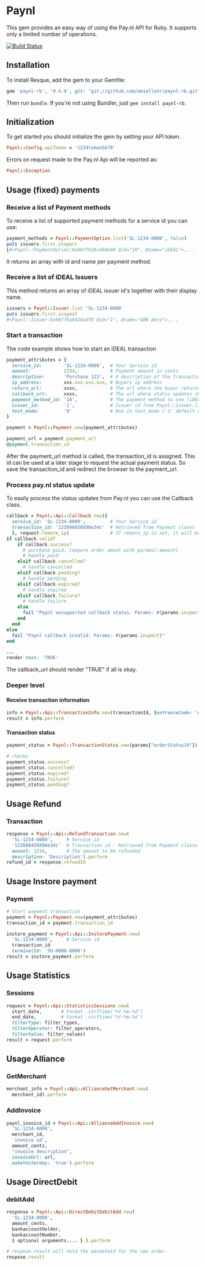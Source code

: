 Paynl
=====

This gem provides an easy way of using the Pay.nl API for Ruby. It supports only a limited number of operations.

[![Build Status](https://travis-ci.org/emiellohr/paynl-rb.svg?branch=master)](https://travis-ci.org/emiellohr/paynl-rb)

## Installation

To install Resque, add the gem to your Gemfile:

```ruby
gem 'paynl-rb', '0.4.0', git: "git://github.com/emiellohr/paynl-rb.git"
```

Then run `bundle`. If you're not using Bundler, just `gem install paynl-rb`.


## Initialization

To get started you should initialize the gem by setting your API token. 

```ruby
Paynl::Config.apiToken = '1234token5678'
```

Errors on request made to the Pay.nl Api will be reported as:
```ruby
Paynl::Exception
```

## Usage (fixed) payments

### Receive a list of Payment methods
To receive a list of supported payment methods for a service id you can use:

```ruby
payment_methods = Paynl::PaymentOption.list('SL-1234-0000', false)
puts issuers.first.inspect
[#<Paynl::PaymentOption:0x007f926c488e00 @id="10", @name="iDEAL">,...
```
It returns an array with id and name per payment method.

### Receive a list of iDEAL Issuers
This method returns an array of iDEAL issuer id's together with their display name.

```ruby
issuers = Paynl::Issuer.list 'SL-1234-0000'
puts issuers.first.inspect
#<Paynl::Issuer:0x007f8a9424adf8 @id="1", @name="ABN Amro">,...
```

### Start a transaction
The code example shows how to start an iDEAL transaction

```ruby
payment_attributes = {
  service_id:        'SL-1234-0000',  # Your Service id
  amount:            1234,            # Payment amount in cents
  description:       'Purchase 123',  # A description of the transaction
  ip_address:        xxx.xxx.xxx.xxx, # Buyers ip address
  return_url:        xxxx,            # The url where the buyer returns after the payment
  callback_url:      xxxx,            # The url where status updates should be reported
  payment_method_id: '10',            # The payment method to use (iDEAL)
  issuer_id:         '1',             # Issuer id from Paynl::Issuer.list
  test_mode:         '0'              # Run in test_mode ('1' default or not '0')
}

payment = Paynl::Payment.new(payment_attributes)

payment_url = payment.payment_url
@payment.transaction_id
```

After the payment_url method is called, the transaction_id is assigned. 
This id can be used at a later stage to request the actual payment status.
So save the transaction_id and redirect the browser to the payment_url.

### Process pay.nl status update

To easily process the status updates from Pay.nl you can use the Callback class.

```ruby
callback = Paynl::Api::Callback.new({
  service_id: 'SL-1234-0000',         # Your Service id
  transaction_id: '123898450X96e34c'  # Retrieved from Payment classs
  }, request.remote_ip)               # If remote_ip is set, it will be compared to the list of ip's of Pay.nl servers.
if callback.valid?
    if callback.success?
      # purchase paid, compare order amout with params[:amount] 
      # handle paid
    elsif callback.cancelled?
      # handle cancelled
    elsif callback.pending?
      # handle pending
    elsif callback.expired?
      # handle expired
    elsif callback.failure?
      # handle failure
    else
      fail "Paynl unsupported callback status. Params: #{params.inspect}"
    end
  end
else
  fail "Paynl callback invalid. Params: #{params.inspect}"
end

...
render text: 'TRUE'
```

The callback_url should render "TRUE" if all is okay.

### Deeper level

#### Receive transaction information

```ruby
info = Paynl::Api::TransactionInfo.new(transactionId, {entranceCode: 'entranceCode'} )
result = info.perform
```

#### Transaction status

```ruby
payment_status = Paynl::TransactionStatus.new(params["orderStatusId"])

# checks
payment_status.success?
payment_status.cancelled?
payment_status.expired?
payment_status.failure?
payment_status.pending?
```

## Usage Refund

### Transaction

```ruby
response = Paynl::Api::RefundTransaction.new(
  'SL-1234-0000',     # Service id
  '123898450X96e34c'  # Transaction id - Retrieved from Payment classs
  amount: 1234,       # The amount to be refunded
  description: 'Description').perform
refund_id = response.refundId
```

## Usage Instore payment

### Payment

```ruby
# Start payment transaction
payment = Paynl::Payment.new(payment_attributes)
transaction_id = payment.transaction_id

instore_payment = Paynl::Api::InstorePayment.new(
  'SL-1234-0000',     # Service id
  transaction_id
  terminalId: 'TH-0000-0000')
result = instore_payment.perform
```

## Usage Statistics

### Sessions

```ruby
request = Paynl::Api::StatisticsSessions.new(
  start_date,       # Format .strftime('%Y-%m-%d')
  end_date,         # Format .strftime('%Y-%m-%d') 
  filterType: filter_types,
  filterOperator: filter_operators,
  filterValue: filter_values)
result = request.perform
```

## Usage Alliance

### GetMerchant

```ruby
merchant_info = Paynl::Api::AllianceGetMerchant.new(
  merchant_id).perform
```

### AddInvoice

```ruby
paynl_invoice_id = Paynl::Api::AllianceAddInvoice.new(
  'SL-1234-0000',
  merchant_id,
  'invoice id',
  amount_cents,
  "invoice description",
  invoiceUrl: url,
  makeYesterday: 'true').perform
```

## Usage DirectDebit

### debitAdd

```ruby
response = Paynl::Api::DirectDebitDebitAdd.new(
  'SL-1234-0000',
  amount_cents,
  bankaccountHolder,
  bankaccountNumber,
  { optional arguments.... } ).perform

# respose.result will hold the mandateId for the new order. 
respose.result 
```


